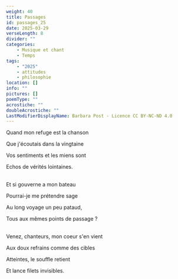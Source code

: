```yaml
---
weight: 40
title: Passages
id: passages_25
date: 2025-03-29
verseLength: 8
divider: ""
categories:
    - Musique et chant
    - Temps
tags:
    - "2025"
    - attitudes
    - philosophie
location: []
info: ""
pictures: []
poemType: ""
acrostiche: ""
doubleAcrostiche: ""
LastModifierDisplayName: Barbara Post - Licence CC BY-NC-ND 4.0
---
```

Quand mon refuge est la chanson

Que j'écoutais dans la vingtaine

Vos sentiments et les miens sont

Echos de vérités lointaines.

 \
Et si gouverne a mon bateau

Pourrai-je me prétendre sage

Au long voyage un peu pataud,

Tous aux mêmes points de passage ?

 \
Venez, chanteurs, mon coeur s'en vient

Aux doux refrains comme des cibles

Atteintes, le souffle retient

Et lance filets invisibles.
